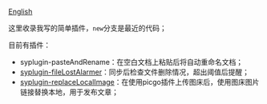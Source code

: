 [English](README_english.md)

这里收录我写的简单插件，`new`分支是最近的代码；

目前有插件：

- syplugin-pasteAndRename：在空白文档上粘贴后将自动重命名文档；
- [syplugin-fileLostAlarmer](https://github.com/OpaqueGlass/syplugin-fileLostAlarmer)：同步后检查文件删除情况，超出阈值后提醒；
- [syplugin-replaceLocalImage](https://github.com/OpaqueGlass/syplugin-replaceLocalImage)：在使用picgo插件上传图床后，使用图床图片链接替换本地，用于发布文章；

